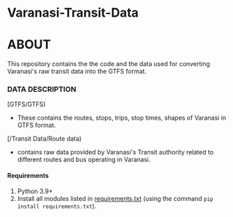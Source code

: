# Varanasi-Transit-Data
# ABOUT

This repository contains the the code and the data used for converting Varanasi's raw transit data into the GTFS format.



### DATA DESCRIPTION

[GTFS/GTFS)
- These contains the routes, stops, trips,  stop times, shapes of Varanasi in GTFS format.
   


[/Transit Data/Route data)

- contains raw data provided by Varanasi's Transit authority related to different routes and bus operating in Varanasi.


#### Requirements
1. Python 3.9+
2. Install all modules listed in [requirements.txt](requirements.txt) (using the command ```pip install requirements.txt```).


